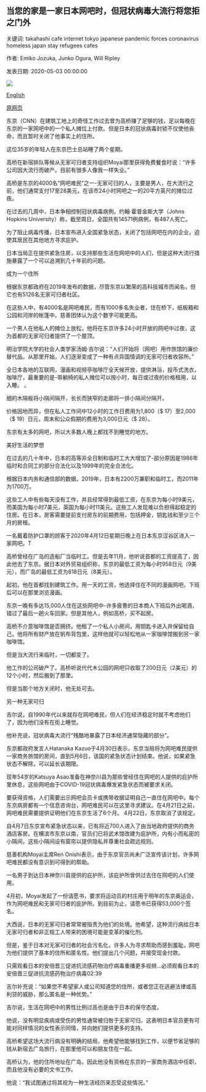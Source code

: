 ## 当您的家是一家日本网吧时，但冠状病毒大流行将您拒之门外

关键词: takahashi cafe internet tokyo japanese pandemic forces coronavirus homeless japan stay refugees cafes

作者: Emiko Jozuka, Junko Ogura, Will Ripley

发表日期: 2020-05-03 00:00:00

![](https://cdn.cnn.com/cnnnext/dam/assets/200429225840-01-japan-coronavirus-internet-cafe-refugees-super-tease.jpg)

[English](When%20your%20home%20is%20a%20Japanese%20internet%20cafe%2C%20but%20the%20coronavirus%20pandemic%20forces%20you%20out.md)

[原网页](https://edition.cnn.com/2020/05/03/asia/japan-coronavirus-internet-cafe-refugee-hnk-intl/index.html)

东京（CNN）在建筑工地上的奇怪工作过去曾为高桥赚了足够的钱，足以每晚在东京的一家网吧中的一个私人摊位上付款。但是日本的冠状病毒封锁不仅使他丧命，而且暂时关闭了他事实上的住所。

这位35岁的年轻人在东京巴士总站睡了两个星期。

高桥在新宿排队等候从无家可归者支持组织Moyai那里获得免费餐食时说：“许多公司因大流行而破产。目前有很多人像我一样失业。”

高桥是东京的4000名“网吧难民”之一-无家可归的人，主要是男人，在大流行之前，他们通常支付17至28美元，在该市24小时网吧之一的20平方英尺的摊位过夜。

在过去的几周中，日本争相控制冠状病毒病例。约翰·霍普金斯大学（Johns Hopkins University）称，截至周日，全国共有14571例病例，有487人死亡。

为了阻止病毒传播，日本宣布进入全国紧急状态，关闭了包括网吧在内的企业，迫使其居民在其他地方寻求庇护。

日本当局正在提供紧急住房，以支持那些生活在网吧中的人们，但是这种大流行措施暴露了一个可以追溯到几十年前的问题。

成为一个住所

根据东京都政府在2019年发布的数据，尽管东京以繁荣的高科技城市而闻名，但它也有5126名无家可归者社区。

在这些人中，有4000名是网吧难民，而有1000多名失业者，住在桥下，纸板箱和公园和河岸的帐篷中。慈善团体认为这个数字可能更高。

一个男人在他私人的摊位上放松，他将在东京许多24小时开放的网吧中过夜，这为首都的无家可归者提供了一个屋顶。

明治学院大学的社会人类学家汤姆·吉尔说：“人们开始将（网吧）用作旅馆的廉价替代品。从那里开始，人们逐渐变成了一种有点异国情调的无家可归者收容所。”

全日本各地的互联网，漫画和视频亭咖啡厅全天候开放，提供淋浴，投币式洗衣，咖啡厅，最重要的是-带躺椅的私人摊位可以按小时，每日或过夜的价格租用，以入睡。 。

细的木隔板将小隔间隔开，长长而狭窄的走廊将一排小隔间分隔开。

价格因地而异，但在私人工作间中12小时的工作日费用为1,800（$ 17）至2,000（$ 19）日元，周末和公众假期的费用为3,000日元（$ 28）。

东京有太多的网吧，所以大多数人晚上都找不到睡觉的地方。

美好生活的梦想

在过去的几十年中，日本的高等非全日制和临时工大大增加了-部分原因是1986年临时和合同工的部分合法化以及1999年的完全合法化。

根据日本内务和通信部的数据，2019年，日本有2200万兼职和临时工，而2011年为1700万。

这些工人中有些每天没有工作，并且经常得到最低工资，在东京为每小时9美元，而美国为每小时7美元，英国为每小时11美元。这些工人发现难以负担得起稳定的住房。在日本，房客需要提前支付房东的前期费用，包括押金，钥匙钱和至少三个月的房租。

一名戴着防护口罩的顾客于2020年4月12日星期日晚上在日本东京涩谷区进入一家网吧。T

高桥曾经在广岛的造船厂当临时工。但是去年11月，他听说首都的工资提高了，因此他去了东京。据日本对外贸易组织称，东京的最低工资为每小时958日元（9美元），而广岛的最低工资为818日元（8美元）。

起初，他在首都找到建筑工作。用一天的工资，他选择住在不同的漫画网吧，下班后可以在那里浏览漫画。

东京一晚有多达15,000人住在这些网吧中-许多疲惫的日本商人下班后外出喝酒，错过了最后一趟火车回家。但是其他人，例如高桥，买不起房。

高桥不介意咖啡馆是否拥挤。他租了一个私人小房间，用钥匙卡进入并保留给自己。他将所有财产放在帆布背包里，这样他就可以轻松地从一家咖啡馆搬到另一家咖啡馆。

但是当大流行来临时，一切都变了。

他工作的公司破产了。高桥听说代代木公园的网吧只收取了200日元（2美元）的12个小时，然后搬到了那里。

但是当那个地方关闭时，他无处可去。

另一种无家可归

吉尔说，自1990年代以来就存在网吧难民，但人们在经济稳定时就不考虑他们了，因为他们没有在街上睡觉。

他补充说，冠状病毒大流行“残酷地暴露了日本经济通常隐藏的部分”。

东京都政府发言人Hatanaka Kazuo于4月30日表示，东京当局将为网吧难民提供一家商务旅馆的房间，直到5月6日，该国的紧急状态计划结束。他说，如果紧急状态不解除，可以延长该期限。

现年54岁的Katsuya Asao准备在神奈川县为那些曾经住在网吧的人提供的庇护所里休息，这些网吧由于COVID-19冠状病毒爆发紧急状态而被要求关闭。

要获得资格，人们需要出示网吧会员卡或携带收据证明自己一直住在网吧中。每个东京病房都有一个信息咨询台，网吧难民可以在这里寻求建议。在4月21日之前，网吧难民需要提供证明他们在东京生活了6个月。 4月22日，东京取消了该规定。

自4月7日东京宣布紧急状态以来，已有将近700人进入了由当地政府提供的商务酒店客房。在横滨市东京以南，官员们已将武术馆改建为庇护所，内有小而私密的小隔间，这些小隔间设有窗帘以提供隐私并尊重社会疏远规则。

慈善机构Moyai主席Ren Onishi表示，由于东京官员尚未广泛宣传该计划，许多网吧难民都没有意识到可得到的帮助。

一名男子到达日本神奈川县提供的庇护所，该庇护所曾供过去住在网吧的人们使用。

4月初，Moyai发起了一份请愿书，要求将运动员的村庄用于明年的东京奥运会，作为网吧难民和无家可归者的庇护所。到目前为止，请愿书已获得53,000个签名。

大西说，日本的无家可归者常常被指责为他们的处境。他希望，这种流行病给日本无家可归者和非正规工人带来的困境可能是变革的催化剂。

但是，鉴于日本对无家可归者的社会污名化，许多人为寻求帮助而感到羞耻。网吧为他们提供了基本的住所和匿名性。他们提出几个问题，并接受现金付款。

只需观看日本的安倍晋三促进抗流感药物治疗病毒重播更多视频...必须观看日本的安倍晋三促进抗流感药物治疗病毒02:39

吉尔补充说：“如果您不希望家人或公司知道您的住所，或者您正在逃避法律或高利贷的威胁，那么匿名是一种优势。”

吉尔说，生活在网吧中的男性比例过高也是由于日本的保守态度。

他说，没有明显疾病或受伤的男性通常被归咎于无家可归，这表明日本官员更有可能对同样情况的女性表示同情，并向她们提供更多的支持。

高桥希望这场大流行病没有明确的结局，他希望他能够找到工作，以便节省足够的钱从新宿去广岛旅行，在那里他可以和朋友住在一起。

高桥认为，他的住所地址在广岛，因此他没有资格在东京的一家商务酒店中任职，而且他没有必要的文书工作。

他说：“我试图通过将其视为一种生活经历来忍受这些情况。”